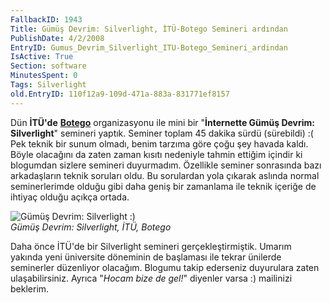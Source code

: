```yaml
---
FallbackID: 1943
Title: Gümüş Devrim: Silverlight, İTÜ-Botego Semineri ardından
PublishDate: 4/2/2008
EntryID: Gumus_Devrim_Silverlight_ITU-Botego_Semineri_ardindan
IsActive: True
Section: software
MinutesSpent: 0
Tags: Silverlight
old.EntryID: 110f12a9-109d-471a-883a-831771ef8157
---
```

Dün **İTÜ'de** **[Botego](http://www.webseminerleri.com/)**
organizasyonu ile mini bir "**İnternette Gümüş Devrim: Silverlight**"
semineri yaptık. Seminer toplam 45 dakika sürdü (sürebildi) :( Pek
teknik bir sunum olmadı, benim tarzıma göre çoğu şey havada kaldı. Böyle
olacağını da zaten zaman kısıtı nedeniyle tahmin ettiğim içindir ki
blogumdan sizlere semineri duyurmadım. Özellikle seminer sonrasında bazı
arkadaşların teknik soruları oldu. Bu sorulardan yola çıkarak aslında
normal seminerlerimde olduğu gibi daha geniş bir zamanlama ile teknik
içeriğe de ihtiyaç olduğu açıkça ortada.

![Gümüş Devrim: Silverlight
:)](http://cdn.daron.yondem.com/assets/1943/03022008_1.jpg)\
*Gümüş Devrim: Silverlight, İTÜ, Botego*

Daha önce İTÜ'de bir Silverlight semineri gerçekleştirmiştik. Umarım
yakında yeni üniversite döneminin de başlaması ile tekrar ünilerde
seminerler düzenliyor olacağım. Blogumu takip ederseniz duyurulara zaten
ulaşabilirsiniz. Ayrıca "*Hocam bize de gel!*" diyenler varsa :)
mailinizi beklerim.


